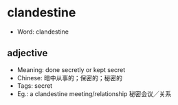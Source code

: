 # clandestine

- Word: clandestine

## adjective

- Meaning: done secretly or kept secret
- Chinese: 暗中从事的；保密的；秘密的
- Tags: secret
- Eg.: a clandestine meeting/relationship 秘密会议╱关系


